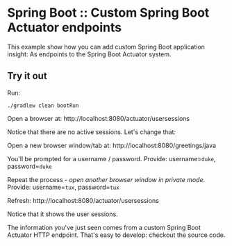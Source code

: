 # Spring Boot :: Custom Spring Boot Actuator endpoints

This example show how you can add custom Spring Boot application insight: As endpoints to the Spring Boot Actuator system.

## Try it out
Run:
 
    ./gradlew clean bootRun 

Open a browser at: http://localhost:8080/actuator/usersessions
 
Notice that there are no active sessions. Let's change that:

Open a new browser window/tab at: http://localhost:8080/greetings/java
 
You'll be prompted for a username / password. Provide: username=`duke`,  password=`duke`

Repeat the process - _open another browser window in private mode_. Provide: username=`tux`,  password=`tux`

Refresh: http://localhost:8080/actuator/usersessions
 
Notice that it shows the user sessions.

The information you've just seen comes from a custom Spring Boot Actuator HTTP endpoint. That's easy to develop: checkout the source code.